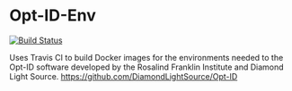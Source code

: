 # Opt-ID-Env

[![Build Status](https://travis-ci.com/JossWhittle/Opt-ID-Env.svg?branch=main)](https://travis-ci.com/JossWhittle/Opt-ID-Env)

Uses Travis CI to build Docker images for the environments needed to the Opt-ID software developed by the Rosalind Franklin Institute and Diamond Light Source. https://github.com/DiamondLightSource/Opt-ID
